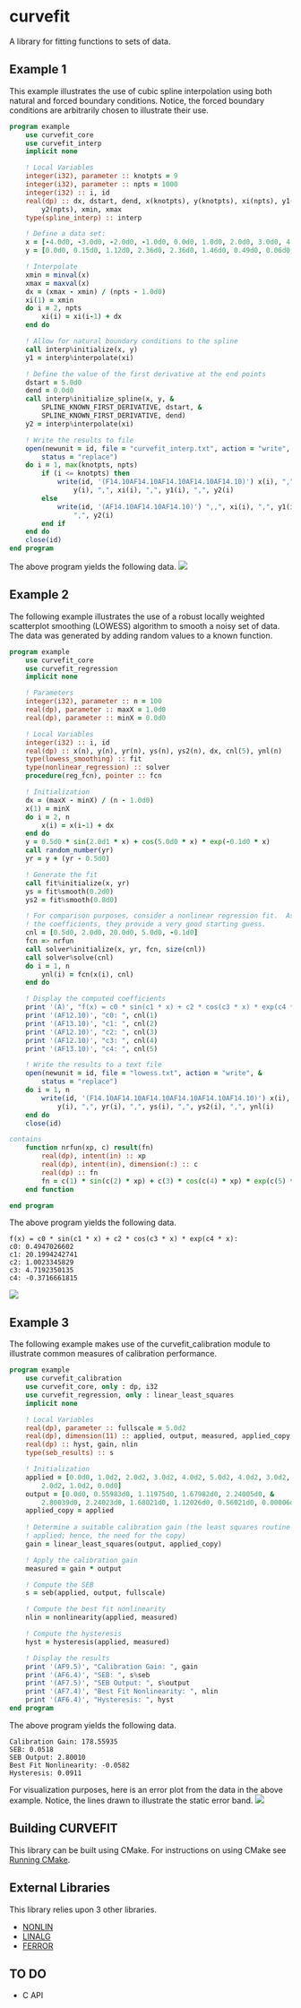 # curvefit
A library for fitting functions to sets of data.

## Example 1
This example illustrates the use of cubic spline interpolation using both natural and forced boundary conditions.  Notice, the forced boundary conditions are arbitrarily chosen to illustrate their use.
```fortran
program example
    use curvefit_core
    use curvefit_interp
    implicit none

    ! Local Variables
    integer(i32), parameter :: knotpts = 9
    integer(i32), parameter :: npts = 1000
    integer(i32) :: i, id
    real(dp) :: dx, dstart, dend, x(knotpts), y(knotpts), xi(npts), y1(npts), &
        y2(npts), xmin, xmax
    type(spline_interp) :: interp

    ! Define a data set:
    x = [-4.0d0, -3.0d0, -2.0d0, -1.0d0, 0.0d0, 1.0d0, 2.0d0, 3.0d0, 4.0d0]
    y = [0.0d0, 0.15d0, 1.12d0, 2.36d0, 2.36d0, 1.46d0, 0.49d0, 0.06d0, 0.0d0]

    ! Interpolate
    xmin = minval(x)
    xmax = maxval(x)
    dx = (xmax - xmin) / (npts - 1.0d0)
    xi(1) = xmin
    do i = 2, npts
        xi(i) = xi(i-1) + dx
    end do

    ! Allow for natural boundary conditions to the spline
    call interp%initialize(x, y)
    y1 = interp%interpolate(xi)

    ! Define the value of the first derivative at the end points
    dstart = 5.0d0
    dend = 0.0d0
    call interp%initialize_spline(x, y, &
        SPLINE_KNOWN_FIRST_DERIVATIVE, dstart, &
        SPLINE_KNOWN_FIRST_DERIVATIVE, dend)
    y2 = interp%interpolate(xi)

    ! Write the results to file
    open(newunit = id, file = "curvefit_interp.txt", action = "write", &
        status = "replace")
    do i = 1, max(knotpts, npts)
        if (i <= knotpts) then
            write(id, '(F14.10AF14.10AF14.10AF14.10AF14.10)') x(i), ",", &
                y(i), ",", xi(i), ",", y1(i), ",", y2(i)
        else
            write(id, '(AF14.10AF14.10AF14.10)') ",,", xi(i), ",", y1(i), &
                ",", y2(i)
        end if
    end do
    close(id)
end program
```
The above program yields the following data.
![](images/spline_interp_example_1.png?raw=true)

## Example 2
The following example illustrates the use of a robust locally weighted scatterplot smoothing (LOWESS) algorithm to smooth a noisy set of data.  The data was generated by adding random values to a known function.
```fortran
program example
    use curvefit_core
    use curvefit_regression
    implicit none

    ! Parameters
    integer(i32), parameter :: n = 100
    real(dp), parameter :: maxX = 1.0d0
    real(dp), parameter :: minX = 0.0d0

    ! Local Variables
    integer(i32) :: i, id
    real(dp) :: x(n), y(n), yr(n), ys(n), ys2(n), dx, cnl(5), ynl(n)
    type(lowess_smoothing) :: fit
    type(nonlinear_regression) :: solver
    procedure(reg_fcn), pointer :: fcn

    ! Initialization
    dx = (maxX - minX) / (n - 1.0d0)
    x(1) = minX
    do i = 2, n
        x(i) = x(i-1) + dx
    end do
    y = 0.5d0 * sin(2.0d1 * x) + cos(5.0d0 * x) * exp(-0.1d0 * x)
    call random_number(yr)
    yr = y + (yr - 0.5d0)

    ! Generate the fit
    call fit%initialize(x, yr)
    ys = fit%smooth(0.2d0)
    ys2 = fit%smooth(0.8d0)

    ! For comparison purposes, consider a nonlinear regression fit.  As we know
    ! the coefficients, they provide a very good starting guess.
    cnl = [0.5d0, 2.0d0, 20.0d0, 5.0d0, -0.1d0]
    fcn => nrfun
    call solver%initialize(x, yr, fcn, size(cnl))
    call solver%solve(cnl)
    do i = 1, n
        ynl(i) = fcn(x(i), cnl)
    end do

    ! Display the computed coefficients
    print '(A)', "f(x) = c0 * sin(c1 * x) + c2 * cos(c3 * x) * exp(c4 * x):"
    print '(AF12.10)', "c0: ", cnl(1)
    print '(AF13.10)', "c1: ", cnl(2)
    print '(AF12.10)', "c2: ", cnl(3)
    print '(AF12.10)', "c3: ", cnl(4)
    print '(AF13.10)', "c4: ", cnl(5)

    ! Write the results to a text file
    open(newunit = id, file = "lowess.txt", action = "write", &
        status = "replace")
    do i = 1, n
        write(id, '(F14.10AF14.10AF14.10AF14.10AF14.10AF14.10)') x(i), ",", &
            y(i), ",", yr(i), ",", ys(i), ",", ys2(i), ",", ynl(i)
    end do
    close(id)

contains
    function nrfun(xp, c) result(fn)
        real(dp), intent(in) :: xp
        real(dp), intent(in), dimension(:) :: c
        real(dp) :: fn
        fn = c(1) * sin(c(2) * xp) + c(3) * cos(c(4) * xp) * exp(c(5) * xp)
    end function

end program
```
The above program yields the following data.
```text
f(x) = c0 * sin(c1 * x) + c2 * cos(c3 * x) * exp(c4 * x):
c0: 0.4947026602
c1: 20.1994242741
c2: 1.0023345829
c3: 4.7192350135
c4: -0.3716661815
```
![](images/lowess_example_1.png?raw=true)

## Example 3
The following example makes use of the curvefit_calibration module to illustrate common measures of calibration performance.
```fortran
program example
    use curvefit_calibration
    use curvefit_core, only : dp, i32
    use curvefit_regression, only : linear_least_squares
    implicit none

    ! Local Variables
    real(dp), parameter :: fullscale = 5.0d2
    real(dp), dimension(11) :: applied, output, measured, applied_copy
    real(dp) :: hyst, gain, nlin
    type(seb_results) :: s

    ! Initialization
    applied = [0.0d0, 1.0d2, 2.0d2, 3.0d2, 4.0d2, 5.0d2, 4.0d2, 3.0d2, &
        2.0d2, 1.0d2, 0.0d0]
    output = [0.0d0, 0.55983d0, 1.11975d0, 1.67982d0, 2.24005d0, &
        2.80039d0, 2.24023d0, 1.68021d0, 1.12026d0, 0.56021d0, 0.00006d0]
    applied_copy = applied
    
    ! Determine a suitable calibration gain (the least squares routine modifies 
    ! applied; hence, the need for the copy)
    gain = linear_least_squares(output, applied_copy)

    ! Apply the calibration gain
    measured = gain * output

    ! Compute the SEB
    s = seb(applied, output, fullscale)

    ! Compute the best fit nonlinearity
    nlin = nonlinearity(applied, measured)

    ! Compute the hysteresis
    hyst = hysteresis(applied, measured)

    ! Display the results
    print '(AF9.5)', "Calibration Gain: ", gain
    print '(AF6.4)', "SEB: ", s%seb
    print '(AF7.5)', "SEB Output: ", s%output
    print '(AF7.4)', "Best Fit Nonlinearity: ", nlin
    print '(AF6.4)', "Hysteresis: ", hyst
end program
```
The above program yields the following data.
```text
Calibration Gain: 178.55935
SEB: 0.0518
SEB Output: 2.80010
Best Fit Nonlinearity: -0.0582
Hysteresis: 0.0911
```
For visualization purposes, here is an error plot from the data in the above example.  Notice, the lines drawn to illustrate the static error band.
![](images/seb_example_1.png?raw=true)

## Building CURVEFIT
This library can be built using CMake.  For instructions on using CMake see [Running CMake](https://cmake.org/runningcmake/).

## External Libraries
This library relies upon 3 other libraries.
- [NONLIN](https://github.com/jchristopherson/nonlin)
- [LINALG](https://github.com/jchristopherson/linalg)
- [FERROR](https://github.com/jchristopherson/ferror)

## TO DO
- C API